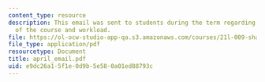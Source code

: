 ```yaml
---
content_type: resource
description: This email was sent to students during the term regarding the status
  of the course and workload.
file: https://ol-ocw-studio-app-qa.s3.amazonaws.com/courses/21l-009-shakespeare-spring-2004/e9dc26a15f1e0d9b5e580a01ed88793c_april_email.pdf
file_type: application/pdf
resourcetype: Document
title: april_email.pdf
uid: e9dc26a1-5f1e-0d9b-5e58-0a01ed88793c
---
```

